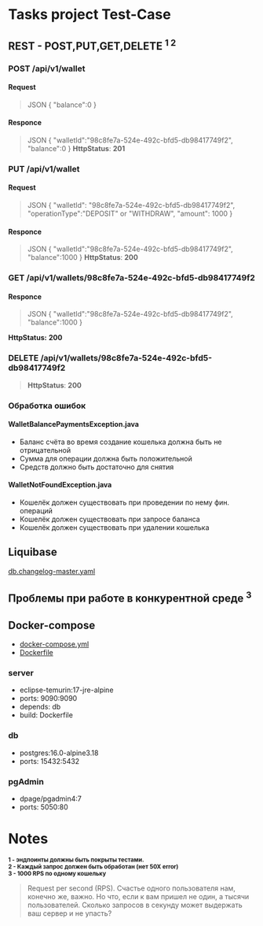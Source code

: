 # Tasks project Test-Case

## REST - POST,PUT,GET,DELETE <sup>1 2</sup>

### POST /api/v1/wallet

#### Request
> JSON
> {
> "balance":0
> }
#### Responce
> JSON
> {
> "walletId":"98c8fe7a-524e-492c-bfd5-db98417749f2",
> "balance":0
> }
**HttpStatus**: **201**

### PUT /api/v1/wallet

#### Request
> JSON
> {
> "walletId": "98c8fe7a-524e-492c-bfd5-db98417749f2",
> "operationType":"DEPOSIT" or "WITHDRAW",
> "amount": 1000
> }
#### Responce
> JSON
> {
> "walletId":"98c8fe7a-524e-492c-bfd5-db98417749f2",
> "balance":1000
> }
**HttpStatus**: **200**

### GET /api/v1/wallets/98c8fe7a-524e-492c-bfd5-db98417749f2

#### Responce
> JSON
> {
> "walletId":"98c8fe7a-524e-492c-bfd5-db98417749f2",
> "balance":1000
> }

**HttpStatus:** **200**

### DELETE /api/v1/wallets/98c8fe7a-524e-492c-bfd5-db98417749f2

> **HttpStatus**: **200**

### Обработка ошибок

#### WalletBalancePaymentsException.java
- Баланс счёта во время создание кошелька должна быть не отрицательной
- Сумма для операции должна быть положительной
- Средств должно быть достаточно для снятия

#### WalletNotFoundException.java
- Кошелёк должен существовать при проведении по нему фин. операций
- Кошелёк должен существовать при запросе баланса
- Кошелёк должен существовать при удалении кошелька

## Liquibase

[db.changelog-master.yaml](src/main/resources/db/changelog/db.changelog-master.yaml)

## Проблемы при работе в конкурентной среде <sup>3<sup>



## Docker-compose

- [docker-compose.yml](docker-compose.yml)
- [Dockerfile](Dockerfile)

### server
- eclipse-temurin:17-jre-alpine
- ports: 9090:9090
- depends: db
- build: Dockerfile

### db
- postgres:16.0-alpine3.18
- ports: 15432:5432

### pgAdmin
- dpage/pgadmin4:7
- ports: 5050:80


# Notes
<div><sup><b> 1 - эндпоинты должны быть покрыты тестами.</b></sup></div>

<div><sup><b> 2 - Каждый запрос должен быть обработан (нет 50Х error)</b></sup></div>

<div><sup><b> 3 - 1000 RPS по одному кошельку</b>
</sup></div>

> Request per second (RPS). Счастье одного пользователя нам, конечно же, важно. Но что, если к вам пришел не один, а тысячи пользователей. Сколько запросов в секунду может выдержать ваш сервер и не упасть?